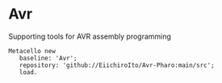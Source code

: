 # Avr
Supporting tools for AVR assembly programming

```smalltalk
Metacello new
   baseline: 'Avr';
   repository: 'github://EiichiroIto/Avr-Pharo:main/src';
   load.
```
